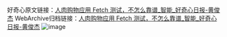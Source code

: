 好奇心原文链接：[人肉购物应用 Fetch 测试，不怎么靠谱_智能_好奇心日报-黄俊杰](https://www.qdaily.com/articles/167.html)
WebArchive归档链接：[人肉购物应用 Fetch 测试，不怎么靠谱_智能_好奇心日报-黄俊杰](http://web.archive.org/web/20190623145146/https://www.qdaily.com/articles/167.html)
![image](http://ww3.sinaimg.cn/large/007d5XDply1g3v3xgow9kj30u047ob29)